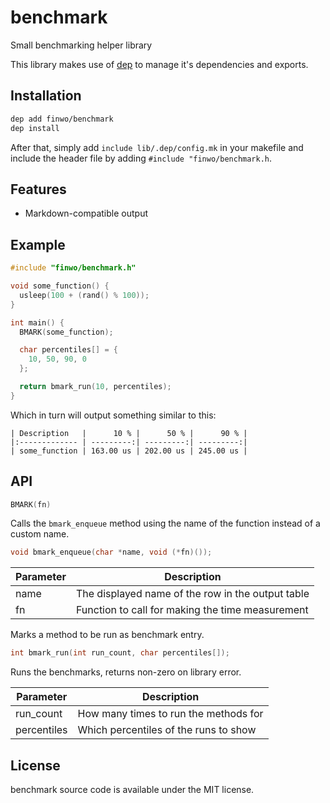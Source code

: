 benchmark
=========

Small benchmarking helper library

This library makes use of [dep](https://github.com/finwo/dep) to manage it's
dependencies and exports.

Installation
------------

```sh
dep add finwo/benchmark
dep install
```

After that, simply add `include lib/.dep/config.mk` in your makefile and include
the header file by adding `#include "finwo/benchmark.h`.

Features
--------

- Markdown-compatible output

Example
-------

```c
#include "finwo/benchmark.h"

void some_function() {
  usleep(100 + (rand() % 100));
}

int main() {
  BMARK(some_function);

  char percentiles[] = {
    10, 50, 90, 0
  };

  return bmark_run(10, percentiles);
}
```

Which in turn will output something similar to this:

```
| Description   |      10 % |      50 % |      90 % |
|:------------- | ---------:| ---------:| ---------:|
| some_function | 163.00 us | 202.00 us | 245.00 us |
```

API
---

```c
BMARK(fn)
```

Calls the `bmark_enqueue` method using the name of the function instead of a
custom name.

```c
void bmark_enqueue(char *name, void (*fn)());
```

| Parameter   | Description                                       |
| ----------- | ------------------------------------------------- |
| name        | The displayed name of the row in the output table |
| fn          | Function to call for making the time measurement  |

Marks a method to be run as benchmark entry.

```c
int bmark_run(int run_count, char percentiles[]);
```

Runs the benchmarks, returns non-zero on library error.

| Parameter   | Description                           |
| ----------- | ------------------------------------- |
| run_count   | How many times to run the methods for |
| percentiles | Which percentiles of the runs to show |

License
-------

benchmark source code is available under the MIT license.
